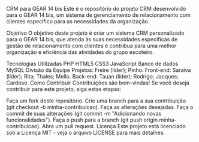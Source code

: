 CRM para GEAR 14 bis
Este é o repositório do projeto CRM desenvolvido para o GEAR 14 bis, um sistema de gerenciamento de relacionamento com clientes específico para as necessidades da organização.

Objetivo
O objetivo deste projeto é criar um sistema CRM personalizado para o GEAR 14 bis, que atenda às suas necessidades específicas de gestão de relacionamento com clientes e contribua para uma melhor organização e eficiência das atividades do grupo escoteiro.

Tecnologias Utilizadas
PHP
HTML5
CSS3
JavaScript
Banco de dados MySQL
Divisão da Equipe
Projetos: Freire (líder); Pinho.
Front-end: Saraiva (líder); Rita; Thales; Mello.
Back-end: Tauan (líder); Rodrigo; Jacques; Cardoso.
Como Contribuir
Contribuições são bem-vindas! Se você deseja contribuir para este projeto, siga estas etapas:

Faça um fork deste repositório.
Crie uma branch para a sua contribuição (git checkout -b minha-contribuicao).
Faça as alterações desejadas.
Faça o commit de suas alterações (git commit -m "Adicionando novas funcionalidades").
Faça o push para a branch (git push origin minha-contribuicao).
Abra um pull request.
Licença
Este projeto está licenciado sob a Licença MIT - veja o arquivo LICENSE para mais detalhes.

